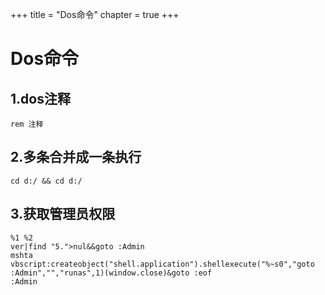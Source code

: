 +++
title = "Dos命令"
chapter =  true
+++

# Dos命令
## 1.dos注释

``` basic
rem 注释
```

## 2.多条合并成一条执行

```basic
cd d:/ && cd d:/
```

## 3.获取管理员权限

```basic
%1 %2
ver|find "5.">nul&&goto :Admin
mshta vbscript:createobject("shell.application").shellexecute("%~s0","goto :Admin","","runas",1)(window.close)&goto :eof
:Admin
```
